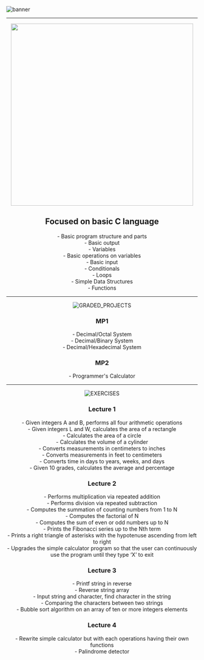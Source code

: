 ![banner](https://user-images.githubusercontent.com/119753190/212424956-2d6f87b2-4748-4b00-86e6-32b8a6f774cb.png)

<hr>

<div align=center>
<img src="https://user-images.githubusercontent.com/119753190/212425744-81025eab-139b-42aa-971b-c751c375602c.png" width=480>

<h2>Focused on basic C language</h2>
- Basic program structure and parts<br>
- Basic output<br>
- Variables<br>
- Basic operations on variables<br>
- Basic input<br>
- Conditionals<br>
- Loops<br>
- Simple Data Structures<br>
- Functions

<hr>

![GRADED_PROJECTS](https://user-images.githubusercontent.com/119753190/212424672-b0cddbc2-3a07-4a26-843b-7057c6c789e2.png)

<h3>MP1</h3>
- Decimal/Octal System<br>
- Decimal/Binary System<br>
- Decimal/Hexadecimal System

<h3>MP2</h3>
- Programmer's Calculator

<hr>

![EXERCISES](https://user-images.githubusercontent.com/119753190/212424578-a59793ef-468b-44ad-acf0-7868401b8e7d.png)

<h3>Lecture 1</h3>
- Given integers A and B, performs all four arithmetic operations<br>
- Given integers L and W, calculates the area of a rectangle<br>
- Calculates the area of a circle<br>
- Calculates the volume of a cylinder<br>
- Converts measurements in centimeters to inches<br>
- Converts measurements in feet to centimeters<br>
- Converts time in days to years, weeks, and days<br>
- Given 10 grades, calculates the average and percentage


<h3>Lecture 2</h3>
- Performs multiplication via repeated addition<br>
- Performs division via repeated subtraction<br>
- Computes the summation of counting numbers from 1 to N<br>
- Computes the factorial of N<br>
- Computes the sum of even or odd numbers up to N<br>
- Prints the Fibonacci series up to the Nth term<br>
- Prints a right triangle of asterisks with the hypotenuse ascending from left to right<br>
- Upgrades the simple calculator program so that the user can continuously use the program until they type ‘X’ to exit
    
<h3>Lecture 3</h3>
- Printf string in reverse<br>
- Reverse string array<br>
- Input string and character, find character in the string<br>
- Comparing the characters between two strings<br>
- Bubble sort algorithm on an array of ten or more integers elements


<h3>Lecture 4</h3>
- Rewrite simple calculator but with each operations having their own functions<br>
- Palindrome detector

</div>
